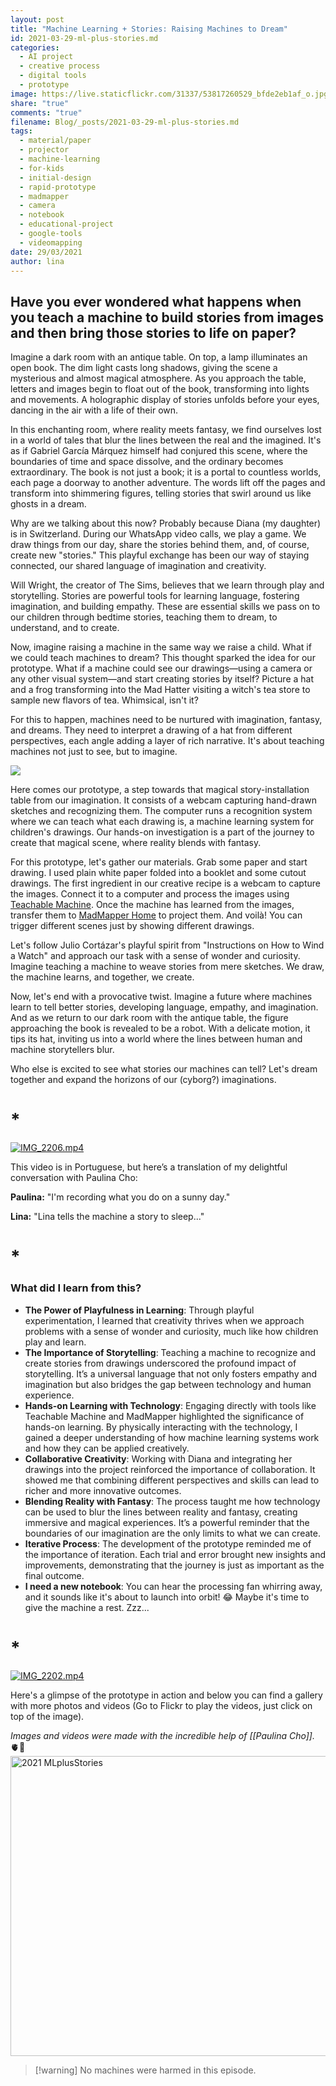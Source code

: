 ```yaml
---
layout: post
title: "Machine Learning + Stories: Raising Machines to Dream"
id: 2021-03-29-ml-plus-stories.md
categories:
  - AI project
  - creative process
  - digital tools
  - prototype
image: https://live.staticflickr.com/31337/53817260529_bfde2eb1af_o.jpg
share: "true"
comments: "true"
filename: Blog/_posts/2021-03-29-ml-plus-stories.md
tags:
  - material/paper
  - projector
  - machine-learning
  - for-kids
  - initial-design
  - rapid-prototype
  - madmapper
  - camera
  - notebook
  - educational-project
  - google-tools
  - videomapping
date: 29/03/2021
author: lina
---
```


## Have you ever wondered what happens when you teach a machine to build stories from images and then bring those stories to life on paper?

Imagine a dark room with an antique table. On top, a lamp illuminates an open book. The dim light casts long shadows, giving the scene a mysterious and almost magical atmosphere. As you approach the table, letters and images begin to float out of the book, transforming into lights and movements. A holographic display of stories unfolds before your eyes, dancing in the air with a life of their own.

In this enchanting room, where reality meets fantasy, we find ourselves lost in a world of tales that blur the lines between the real and the imagined. It's as if Gabriel García Márquez himself had conjured this scene, where the boundaries of time and space dissolve, and the ordinary becomes extraordinary. The book is not just a book; it is a portal to countless worlds, each page a doorway to another adventure. The words lift off the pages and transform into shimmering figures, telling stories that swirl around us like ghosts in a dream.

Why are we talking about this now? Probably because Diana (my daughter) is in Switzerland. During our WhatsApp video calls, we play a game. We draw things from our day, share the stories behind them, and, of course, create new "stories." This playful exchange has been our way of staying connected, our shared language of imagination and creativity.

Will Wright, the creator of The Sims, believes that we learn through play and storytelling. Stories are powerful tools for learning language, fostering imagination, and building empathy. These are essential skills we pass on to our children through bedtime stories, teaching them to dream, to understand, and to create.

Now, imagine raising a machine in the same way we raise a child. What if we could teach machines to dream? This thought sparked the idea for our prototype. What if a machine could see our drawings—using a camera or any other visual system—and start creating stories by itself? Picture a hat and a frog transforming into the Mad Hatter visiting a witch's tea store to sample new flavors of tea. Whimsical, isn't it?

For this to happen, machines need to be nurtured with imagination, fantasy, and dreams. They need to interpret a drawing of a hat from different perspectives, each angle adding a layer of rich narrative. It's about teaching machines not just to see, but to imagine.

<img src="https://www.researchgate.net/profile/Amir-Soltani-3/publication/336197560/figure/fig1/AS:809304672194561@1569964678631/My-drawing-was-not-a-picture-of-a-hat-It-was-a-picture-of-a-boa-constrictor-digesting.ppm" />

Here comes our prototype, a step towards that magical story-installation table from our imagination. It consists of a webcam capturing hand-drawn sketches and recognizing them. The computer runs a recognition system where we can teach what each drawing is, a machine learning system for children's drawings. Our hands-on investigation is a part of the journey to create that magical scene, where reality blends with fantasy.

For this prototype, let's gather our materials. Grab some paper and start drawing. I used plain white paper folded into a booklet and some cutout drawings. The first ingredient in our creative recipe is a webcam to capture the images. Connect it to a computer and process the images using [Teachable Machine](https://teachablemachine.withgoogle.com/). Once the machine has learned from the images, transfer them to [MadMapper Home](https://madmapper.com/) to project them. And voilà! You can trigger different scenes just by showing different drawings.

Let's follow Julio Cortázar's playful spirit from "Instructions on How to Wind a Watch" and approach our task with a sense of wonder and curiosity. Imagine teaching a machine to weave stories from mere sketches. We draw, the machine learns, and together, we create.

Now, let's end with a provocative twist. Imagine a future where machines learn to tell better stories, developing language, empathy, and imagination. And as we return to our dark room with the antique table, the figure approaching the book is revealed to be a robot. With a delicate motion, it tips its hat, inviting us into a world where the lines between human and machine storytellers blur.

Who else is excited to see what stories our machines can tell? Let's dream together and expand the horizons of our (cyborg?) imaginations.


# *

<a data-flickr-embed="true" href="https://www.flickr.com/photos/200845412@N02/53817563789/in/album-72177720318246176/" title="IMG_2206.mp4"><img src="https://live.staticflickr.com/31337/53817563789_cca7a7b4d3_k.jpg"  alt="IMG_2206.mp4"/></a><script async src="//embedr.flickr.com/assets/client-code.js" charset="utf-8"></script>

This video is in Portuguese, but here’s a translation of my delightful conversation with Paulina Cho:

**Paulina:** "I'm recording what you do on a sunny day." 

**Lina:** "Lina tells the machine a story to sleep..."

# *
### What did I learn from this?

- **The Power of Playfulness in Learning**: Through playful experimentation, I learned that creativity thrives when we approach problems with a sense of wonder and curiosity, much like how children play and learn.
- **The Importance of Storytelling**: Teaching a machine to recognize and create stories from drawings underscored the profound impact of storytelling. It’s a universal language that not only fosters empathy and imagination but also bridges the gap between technology and human experience.
- **Hands-on Learning with Technology**: Engaging directly with tools like Teachable Machine and MadMapper highlighted the significance of hands-on learning. By physically interacting with the technology, I gained a deeper understanding of how machine learning systems work and how they can be applied creatively.
- **Collaborative Creativity**: Working with Diana and integrating her drawings into the project reinforced the importance of collaboration. It showed me that combining different perspectives and skills can lead to richer and more innovative outcomes.
- **Blending Reality with Fantasy**: The process taught me how technology can be used to blur the lines between reality and fantasy, creating immersive and magical experiences. It’s a powerful reminder that the boundaries of our imagination are the only limits to what we can create.
- **Iterative Process**: The development of the prototype reminded me of the importance of iteration. Each trial and error brought new insights and improvements, demonstrating that the journey is just as important as the final outcome.
- **I need a new notebook**: You can hear the processing fan whirring away, and it sounds like it's about to launch into orbit! 😂 Maybe it's time to give the machine a rest. Zzz...

# *

<a data-flickr-embed="true" href="https://www.flickr.com/photos/200845412@N02/53817472498/in/album-72177720318246176/" title="IMG_2202.mp4"><img src="https://live.staticflickr.com/31337/53817472498_984642728b_k.jpg" alt="IMG_2202.mp4"/></a><script async src="//embedr.flickr.com/assets/client-code.js" charset="utf-8"></script>

Here's a glimpse of the prototype in action and below you can find a gallery with more photos and videos (Go to Flickr to play the videos, just click on top of the image).


_Images and videos were made with the incredible help of [[Paulina Cho]]._ 🫀🎥
<a data-flickr-embed="true" href="https://www.flickr.com/photos/200845412@N02/albums/72177720318246176" title="2021 MLplusStories"><img src="https://live.staticflickr.com/65535/53816770756_f607b1ae27.jpg" width="640" height="480" alt="2021 MLplusStories"/></a><script async src="//embedr.flickr.com/assets/client-code.js" charset="utf-8"></script>



> [!warning] No machines were harmed in this episode.

